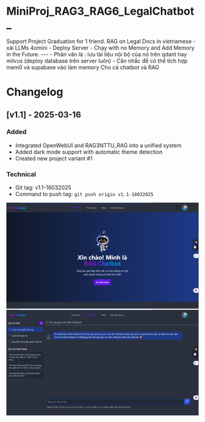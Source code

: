 # MiniProj_RAG3_RAG6_LegalChatbot_
Support Project Graduation for 1 friend.  RAG on Legal Docs in vietnamese - xài LLMs 4omini - Deploy Server - Chạy with no Memory and Add Memory in the Future. --- - Phân vân là : lưu tài liệu nội bộ của nó trên qdant hay milvus (deploy database trên server luôn)  - Cân nhắc để có thể tích hợp mem0 và supabase vào làm memory  Cho cả chatbot và RAG 

# Changelog

## [v1.1] - 2025-03-16

### Added
- Integrated OpenWebUI and RAG3NTTU_RAG into a unified system
- Added dark mode support with automatic theme detection
- Created new project variant #1

### Technical
- Git tag: v1.1-16032025
- Command to push tag: `git push origin v1.1-16032025`

![HomePage](note/ver1_HomePage.png)
![UIChat](note/ver1_UIChatPage.png)